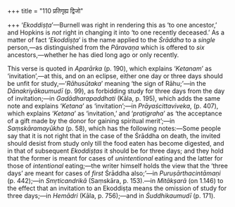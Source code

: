 +++
title = "110 प्रतिगृह्य द्विजो"

+++
‘*Ekoddiṣṭa*’—Burnell was right in rendering this as ‘to one ancestor,’
and Hopkins is *not* right in changing it into ‘to one recently
deceased.’ As a matter of fact ‘*Ekoddiṣṭa*’ is the name applied to the
*Śrāddha* to a *single* person,—as distinguished from the *Pāravaṇa*
which is offered to *six* ancestors,—whether he has died long ago or
only recently.

This verse is quoted in *Aparārka* (p. 190), which explains ‘*Ketanam*’
as ‘invitation’,—at this, and on an eclipse, either one day or three
days should be unfit for study,—‘*Rāhusūtaka*’ meaning ‘the sign of
Rāhu;’—in the *Dānakriyākaumudī* (p. 99), as forbidding study for three
days from the day of invitation;—in *Gadādharapaddhati* (Kāla, p. 195),
which adds the same note and explains ‘*Ketana*’ as ‘invitation’;—in
*Prāyaścittaviveka*, (p. 407), which explains ‘*Ketana*’ as
‘invitation,’ and ‘*pratigraha*’ as ‘the acceptance of a gift made by
the donor for gaining spiritual merit’;—in *Saṃskāramayūkha* (p. 58),
which has the following notes:—Some people say that it is not right that
in the case of the Śrāddha on death, the invited should desist from
study only till the food eaten has become digested, and in that of
subsequent *Ekoddiṣṭas* it should be for three days; and they hold that
the former is meant for cases of *unintentional* eating and the latter
for those of *intentional* eating;—the writer himself holds the view
that the ‘three days’ are meant for cases of *first* Śrāddha also;’—in
*Puruṣārthacintāmaṇi* (p. 442);—in *Smṛticandrikā* (Saṃskāra, p.
153).—in *Mitākṣarā* (on 1.146) to the effect that an invitation to an
Ekoddiṣṭa means the omission of study for three days;—in *Hemādri*
(Kāla, p. 756);—and in *Śuddhikaumudī* (p. 171).


